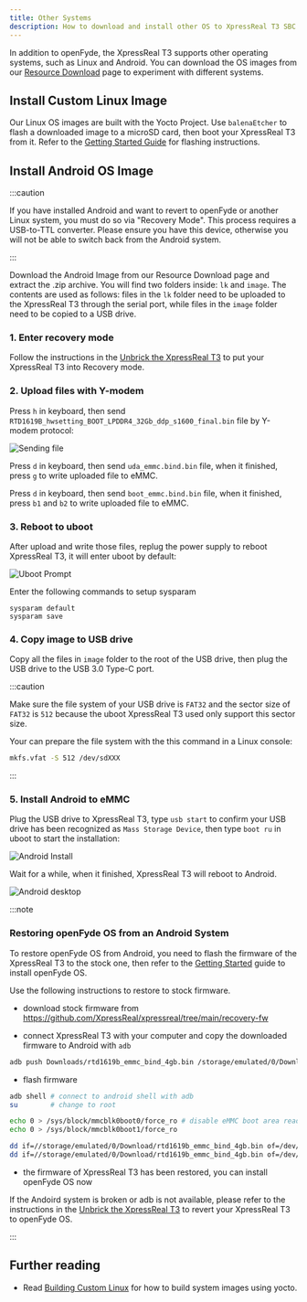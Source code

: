 ```yaml
---
title: Other Systems
description: How to download and install other OS to XpressReal T3 SBC.
---
```


In addition to openFyde, the XpressReal T3 supports other operating systems, such as Linux and Android. 
You can download the OS images from our [Resource Download](/reference/resource-download/) page to 
experiment with different systems.

## Install Custom Linux Image

Our Linux OS images are built with the Yocto Project. Use `balenaEtcher` to flash a downloaded image to a microSD card, then boot your XpressReal T3 from it.
Refer to the [Getting Started Guide](/guides/getting-started/) for flashing instructions.

## Install Android OS Image

:::caution

If you have installed Android and want to revert to openFyde or another Linux system, you must do so via "Recovery Mode". 
This process requires a USB-to-TTL converter. Please ensure you have this device, otherwise you will not be able to switch back from the Android system.

:::

Download the Android Image from our Resource Download page and extract the .zip archive. 
You will find two folders inside: `lk` and `image`. The contents are used as follows: 
files in the `lk` folder need to be uploaded to the XpressReal T3 through the serial port, 
while files in the `image` folder need to be copied to a USB drive.

### 1. Enter recovery mode

Follow the instructions in the [Unbrick the XpressReal T3](/guides/unbrick) to put your XpressReal T3 into Recovery mode.

### 2. Upload files with Y-modem

Press `h` in keyboard, then send `RTD1619B_hwsetting_BOOT_LPDDR4_32Gb_ddp_s1600_final.bin` file by Y-modem protocol:

![Sending file](../../../assets/android/y-modem-send.webp)

Press `d` in keyboard, then send `uda_emmc.bind.bin` file, when it finished, press `g` to write uploaded file to eMMC.

Press `d` in keyboard, then send `boot_emmc.bind.bin` file, when it finished, press `b1` and `b2` to write uploaded file to eMMC.

### 3. Reboot to uboot

After upload and write those files, replug the power supply to reboot XpressReal T3, it will enter uboot by default:

![Uboot Prompt](../../../assets/android/uboot-prompt.webp)

Enter the following commands to setup sysparam

```
sysparam default
sysparam save
```

### 4. Copy image to USB drive

Copy all the files in `image` folder to the root of the USB drive, then plug the USB drive to the USB 3.0 Type-C port.

:::caution

Make sure the file system of your USB drive is `FAT32` and the sector size of `FAT32` is `512` because
the uboot XpressReal T3 used only support this sector size.

Your can prepare the file system with the this command in a Linux console:
```bash
mkfs.vfat -S 512 /dev/sdXXX
```

:::

### 5. Install Android to eMMC

Plug the USB drive to XpressReal T3, type `usb start` to confirm your USB drive has been recognized as `Mass Storage Device`,
then type `boot ru` in uboot to start the installation:

![Android Install](../../../assets/android/android-install.webp)

Wait for a while, when it finished, XpressReal T3 will reboot to Android.

![Android desktop](../../../assets/android/android-desktop.webp)

:::note

### Restoring openFyde OS from an Android System

To restore openFyde OS from Android, you need to flash the firmware of the XpressReal T3 to the stock one, 
then refer to the [Getting Started](/guides/getting-started) guide to install openFyde OS.

Use the following instructions to restore to stock firmware.

* download stock firmware from https://github.com/XpressReal/xpressreal/tree/main/recovery-fw

* connect XpressReal T3 with your computer and copy the downloaded firmware to Android with `adb`

```bash
adb push Downloads/rtd1619b_emmc_bind_4gb.bin /storage/emulated/0/Download/rtd1619b_emmc_bind_4gb.bin
```

* flash firmware

```bash
adb shell # connect to android shell with adb
su        # change to root

echo 0 > /sys/block/mmcblk0boot0/force_ro # disable eMMC boot area read-only
echo 0 > /sys/block/mmcblk0boot1/force_ro

dd if=//storage/emulated/0/Download/rtd1619b_emmc_bind_4gb.bin of=/dev/block/mmcblk0boot0 bs=4096 # flash firmware
dd if=//storage/emulated/0/Download/rtd1619b_emmc_bind_4gb.bin of=/dev/block/mmcblk0boot1 bs=4096
```

* the firmware of XpressReal T3 has been restored, you can install openFyde OS now

If the Andoird system is broken or adb is not available, please refer to the instructions in the [Unbrick the XpressReal T3](/guides/unbrick) to revert your XpressReal T3 to openFyde OS.

:::

## Further reading

- Read [Building Custom Linux](/guides/building-yocto) for how to build system images using yocto.